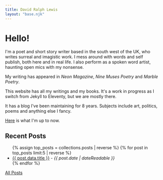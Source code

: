 ```yaml
---
title: David Ralph Lewis
layout: "base.njk"
---
```


# Hello!

I'm a poet and short story writer based in the south west of the UK, who writes surreal and imagistic work. I mess around with words and self publish, both here and in real life. I also perform as a spoken word artist, haunting open mics with my nonsense. 

My writing has appeared in <em>Neon Magazine</em>, <em>Nine Muses Poetry</em> and <em>Marble Poetry</em>.

This website has all my writings and my books. It's a work in progress as I switch from Jekyll to Eleventy, but we are mostly there.

It has a blog I've been maintaining for 8 years. Subjects include art, politics, poems and anything else I fancy.

[Here](https://notes.davidralphlewis.co.uk/now) is what I'm up to now.


## Recent Posts

<ul>
{% assign top_posts = collections.posts | reverse %}
{% for post in top_posts limit:5 | reverse %}

<li><a href="{{post.url}}">{{ post.data.title }}</a> - <i><time datetime="{{ post.date | dateIso }}">{{ post.date | dateReadable }}</time><br/></i></li>
{% endfor %}
</ul>

[All Posts](/blog)



 
